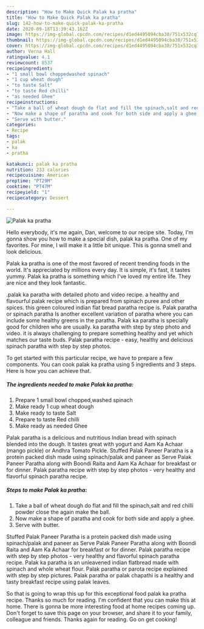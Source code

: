 ```yaml
---
description: "How to Make Quick Palak ka pratha"
title: "How to Make Quick Palak ka pratha"
slug: 142-how-to-make-quick-palak-ka-pratha
date: 2020-09-18T13:39:43.162Z
image: https://img-global.cpcdn.com/recipes/d1ed4495094cba30/751x532cq70/palak-ka-pratha-recipe-main-photo.jpg
thumbnail: https://img-global.cpcdn.com/recipes/d1ed4495094cba30/751x532cq70/palak-ka-pratha-recipe-main-photo.jpg
cover: https://img-global.cpcdn.com/recipes/d1ed4495094cba30/751x532cq70/palak-ka-pratha-recipe-main-photo.jpg
author: Verna Hall
ratingvalue: 4.1
reviewcount: 8537
recipeingredient:
- "1 small bowl choppedwashed spinach"
- "1 cup wheat dough"
- "to taste Salt"
- "to taste Red chilli"
- "as needed Ghee"
recipeinstructions:
- "Take a ball of wheat dough do flat and fill the spinach,salt and red chilli powder close the again make the ball."
- "Now make a shape of paratha and cook for both side and apply a ghee."
- "Serve with butter."
categories:
- Recipe
tags:
- palak
- ka
- pratha

katakunci: palak ka pratha 
nutrition: 233 calories
recipecuisine: American
preptime: "PT29M"
cooktime: "PT47M"
recipeyield: "1"
recipecategory: Dessert

---
```



![Palak ka pratha](https://img-global.cpcdn.com/recipes/d1ed4495094cba30/751x532cq70/palak-ka-pratha-recipe-main-photo.jpg)

Hello everybody, it's me again, Dan, welcome to our recipe site. Today, I'm gonna show you how to make a special dish, palak ka pratha. One of my favorites. For mine, I will make it a little bit unique. This is gonna smell and look delicious.

Palak ka pratha is one of the most favored of recent trending foods in the world. It's appreciated by millions every day. It is simple, it's fast, it tastes yummy. Palak ka pratha is something which I've loved my entire life. They are nice and they look fantastic.

.palak ka paratha with detailed photo and video recipe. a healthy and flavourful palak recipe which is prepared from spinach puree and other spices. this green coloured indian flat bread paratha recipe is. Palak paratha or spinach paratha Is another excellent variation of paratha where you can include some healthy greens in the paratha. Palak ka paratha is specially good for children who are usually. ka paratha with step by step photo and video. it is always challenging to prepare something healthy and yet which matches our taste buds. Palak paratha recipe - easy, healthy and delicious spinach paratha with step by step photos.


To get started with this particular recipe, we have to prepare a few components. You can cook palak ka pratha using 5 ingredients and 3 steps. Here is how you can achieve that.

<!--inarticleads1-->

##### The ingredients needed to make Palak ka pratha:

1. Prepare 1 small bowl chopped,washed spinach
1. Make ready 1 cup wheat dough
1. Make ready to taste Salt
1. Prepare to taste Red chilli
1. Make ready as needed Ghee


Palak paratha is a delicious and nutritious Indian bread with spinach blended into the dough. It tastes great with yogurt and Aam Ka Achaar (mango pickle) or Andhra Tomato Pickle. Stuffed Palak Paneer Paratha is a protein packed dish made using spinach/palak and paneer as Serve Palak Paneer Paratha along with Boondi Raita and Aam Ka Achaar for breakfast or for dinner. Palak paratha recipe with step by step photos - very healthy and flavorful spinach paratha recipe. 

<!--inarticleads2-->

##### Steps to make Palak ka pratha:

1. Take a ball of wheat dough do flat and fill the spinach,salt and red chilli powder close the again make the ball.
1. Now make a shape of paratha and cook for both side and apply a ghee.
1. Serve with butter.


Stuffed Palak Paneer Paratha is a protein packed dish made using spinach/palak and paneer as Serve Palak Paneer Paratha along with Boondi Raita and Aam Ka Achaar for breakfast or for dinner. Palak paratha recipe with step by step photos - very healthy and flavorful spinach paratha recipe. Palak ka paratha is an unleavened indian flatbread made with spinach and whole wheat flour. Palak paratha or parota recipe explained with step by step pictures. Palak paratha or palak chapathi is a healthy and tasty breakfast recipe using palak leaves. 

So that is going to wrap this up for this exceptional food palak ka pratha recipe. Thanks so much for reading. I'm confident that you can make this at home. There is gonna be more interesting food at home recipes coming up. Don't forget to save this page on your browser, and share it to your family, colleague and friends. Thanks again for reading. Go on get cooking!
